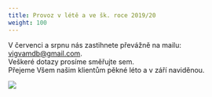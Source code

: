 ```yaml
---
title: Provoz v létě a ve šk. roce 2019/20
weight: 100
---
```

V červenci a srpnu nás zastihnete převážně na mailu: vigvamdb@gmail.com. \
Veškeré dotazy prosíme směřujte sem. \
Přejeme Všem našim klientům pěkné léto a v září naviděnou.

![](/images/uploads/2019_2020_provoz_ve_skolnim_roce_cb_vigvam-3-.jpg)
